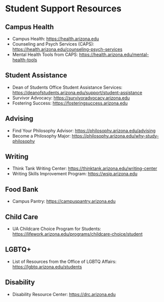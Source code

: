 # Student Support Resources

## Campus Health

-   Campus Health: <https://health.arizona.edu>
-   Counseling and Psych Services (CAPS): <https://health.arizona.edu/counseling-psych-services>
-   Mental Health Tools from CAPS: <https://health.arizona.edu/mental-health-tools>

## Student Assistance

-   Dean of Students Office Student Assistance Services: <https://deanofstudents.arizona.edu/support/student-assistance>
-   Survivor Advocacy: <https://survivoradvocacy.arizona.edu>
-   Fostering Success: <https://fosteringsuccess.arizona.edu>

## Advising

-   Find Your Philosophy Advisor: <https://philosophy.arizona.edu/advising>
-   Become a Philosophy Major: <https://philosophy.arizona.edu/why-study-philosophy>

## Writing

-   Think Tank Writing Center: <https://thinktank.arizona.edu/writing-center>
-   Writing Skills Improvement Program: <https://wsip.arizona.edu>

## Food Bank

-   Campus Pantry: <https://campuspantry.arizona.edu>

## Child Care

-   UA Childcare Choice Program for Students: <https://lifework.arizona.edu/programs/childcare-choice/student>

## LGBTQ+

-   List of Resources from the Office of LGBTQ Affairs: <https://lgbtq.arizona.edu/students>

## Disability

-   Disability Resource Center: <https://drc.arizona.edu>
